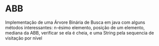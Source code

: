 # ABB
Implementação de uma Árvore Binária de Busca em java com alguns métodos interessantes: n-ésimo elemento, posição de um elemento, mediana da ABB, verificar se ela é cheia, e uma String pela sequencia de visitação por nível
